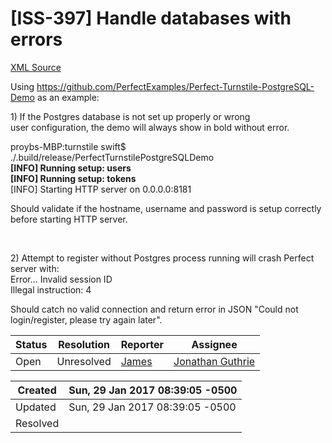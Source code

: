 # [ISS-397] Handle databases with errors

[XML Source](./xml/ISS-397.xml)
<p><p>Using <a href="https://github.com/PerfectExamples/Perfect-Turnstile-PostgreSQL-Demo" class="external-link" rel="nofollow">https://github.com/PerfectExamples/Perfect-Turnstile-PostgreSQL-Demo</a> as an example:</p>

<p>1) If the Postgres database is not set up properly or wrong user configuration, the demo will always show in bold without error.</p>

<p>proybs-MBP:turnstile swift$ ./.build/release/PerfectTurnstilePostgreSQLDemo<br/>
<b><span class="error">&#91;INFO&#93;</span> Running setup: users</b><br/>
<b><span class="error">&#91;INFO&#93;</span> Running setup: tokens</b><br/>
<span class="error">&#91;INFO&#93;</span> Starting HTTP server on 0.0.0.0:8181</p>

<p>Should validate if the hostname, username and password is setup correctly before starting HTTP server.</p>

<p> </p>

<p>2) Attempt to register without Postgres process running will crash Perfect server with:<br/>
Error... Invalid session ID<br/>
Illegal instruction: 4</p>

<p>Should catch no valid connection and return error in JSON "Could not login/register, please try again later".</p></p>





Status|Resolution|Reporter|Assignee
------|----------|--------|--------
Open|Unresolved|[James](Lei)|[Jonathan Guthrie]($jono)





Created|Sun, 29 Jan 2017 08:39:05 -0500
-------|--------------
Updated|Sun, 29 Jan 2017 08:39:05 -0500
Resolved|





